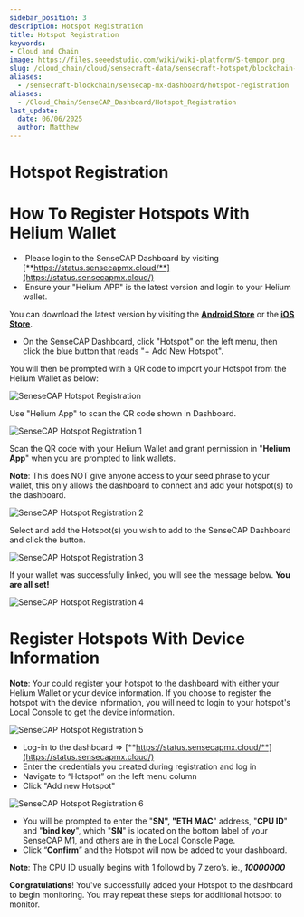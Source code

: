 ```yaml
---
sidebar_position: 3
description: Hotspot Registration
title: Hotspot Registration
keywords:
- Cloud and Chain
image: https://files.seeedstudio.com/wiki/wiki-platform/S-tempor.png
slug: /cloud_chain/cloud/sensecraft-data/sensecraft-hotspot/blockchain-dashboard/hotspot-registration
aliases:
  - /sensecraft-blockchain/sensecap-mx-dashboard/hotspot-registration
aliases:
  - /Cloud_Chain/SenseCAP_Dashboard/Hotspot_Registration
last_update:
  date: 06/06/2025
  author: Matthew
---
```


# Hotspot Registration

**How To Register Hotspots With Helium Wallet**
===============================================

*    Please login to the SenseCAP Dashboard by visiting [**https://status.sensecapmx.cloud/**](https://status.sensecapmx.cloud/)
*    Ensure your "Helium APP" is the latest version and login to your Helium wallet.

You can download the latest version by visiting the [**Android Store**](https://play.google.com/store/apps/details?id=com.helium.wallet&hl=en_US) or the [**iOS Store**](https://apps.apple.com/app/id1450463605).

*   On the SenseCAP Dashboard, click "Hotspot" on the left menu, then click the blue button that reads "+ Add New Hotspot".

You will then be prompted with a QR code to import your Hotspot from the Helium Wallet as below:

![SeneseCAP Hotspot Registration](https://www.sensecapmx.com/wp-content/uploads/2022/07/dash-qr.png)

Use "Helium App" to scan the QR code shown in Dashboard.

![SenseCAP Hotspot Registration 1](https://www.sensecapmx.com/wp-content/uploads/2022/07/step-1-register.png)

Scan the QR code with your Helium Wallet and grant permission in "**Helium App**" when you are prompted to link wallets.

**Note**: This does NOT give anyone access to your seed phrase to your wallet, this only allows the dashboard to connect and add your hotspot(s) to the dashboard.

![SenseCAP Hotspot Registration 2](https://www.sensecapmx.com/wp-content/uploads/2022/07/step-2-register.png)

Select and add the Hotspot(s) you wish to add to the SenseCAP Dashboard and click the button.

![SenseCAP Hotspot Registration 3](https://www.sensecapmx.com/wp-content/uploads/2022/07/step-3-register.png)

If your wallet was successfully linked, you will see the message below. **You are all set!**

![SenseCAP Hotspot Registration 4](https://www.sensecapmx.com/wp-content/uploads/2022/07/step-4-register.png)

**Register Hotspots With Device Information**
=============================================

**Note**: Your could register your hotspot to the dashboard with either your Helium Wallet or your device information. If you choose to register the hotspot with the device information, you will need to login to your hotspot's Local Console to get the device information.

![SenseCAP Hotspot Registration 5](https://www.sensecapmx.com/wp-content/uploads/2022/07/image-6-1.png)

*   Log-in to the dashboard ⇒ [**https://status.sensecapmx.cloud/**](https://status.sensecapmx.cloud/)
*   Enter the credentials you created during registration and log in
*   Navigate to “Hotspot” on the left menu column
*   Click "Add new Hotspot"

![SenseCAP Hotspot Registration 6](https://www.sensecapmx.com/wp-content/uploads/2022/07/image-7-1.png)

*   You will be prompted to enter the "**SN", "ETH MAC**" address, "**CPU ID**" and "**bind key**", which "**SN**" is located on the bottom label of your SenseCAP M1, and others are in the Local Console Page.
*   Click “**Confirm**” and the Hotspot will now be added to your dashboard.

**Note**: The CPU ID usually begins with 1 followd by 7 zero’s. ie., _**10000000**_

**Congratulations**! You've successfully added your Hotspot to the dashboard to begin monitoring. You may repeat these steps for additional hotspot to monitor.
